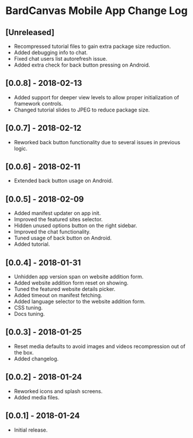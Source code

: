 
# BardCanvas Mobile App Change Log

## [Unreleased]

- Recompressed tutorial files to gain extra package size reduction.
- Added debugging info to chat.
- Fixed chat users list autorefresh issue.
- Added extra check for back button pressing on Android.

## [0.0.8] - 2018-02-13

- Added support for deeper view levels to allow proper initialization of framework controls.
- Changed tutorial slides to JPEG to reduce package size.

## [0.0.7] - 2018-02-12

- Reworked back button functionality due to several issues in previous logic.

## [0.0.6] - 2018-02-11

- Extended back button usage on Android.

## [0.0.5] - 2018-02-09

- Added manifest updater on app init.
- Improved the featured sites selector.
- Hidden unused options button on the right sidebar.
- Improved the chat functionality.
- Tuned usage of back button on Android.
- Added tutorial.

## [0.0.4] - 2018-01-31

- Unhidden app version span on website addition form.
- Added website addition form reset on showing.
- Tuned the featured website details picker.
- Added timeout on manifest fetching.
- Added language selector to the website addition form.
- CSS tuning.
- Docs tuning.

## [0.0.3] - 2018-01-25

- Reset media defaults to avoid images and videos recompression out of the box.
- Added changelog.

## [0.0.2] - 2018-01-24

- Reworked icons and splash screens.
- Added media files.

## [0.0.1] - 2018-01-24

- Initial release.
